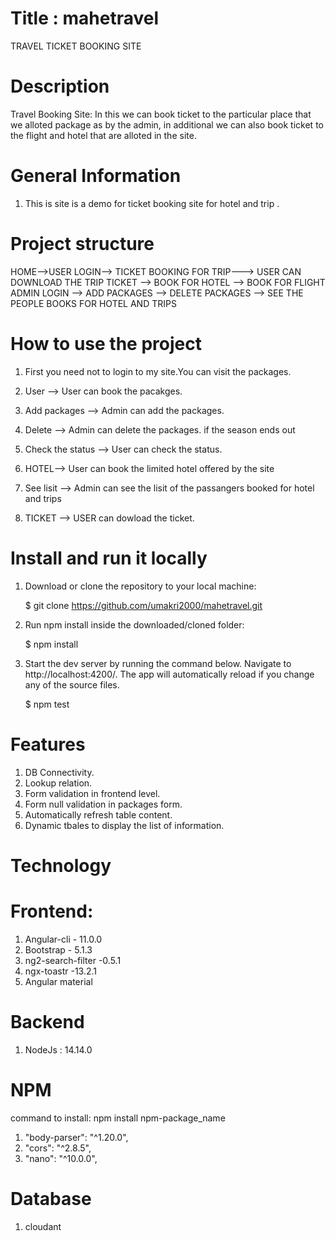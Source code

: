 # Title : mahetravel

TRAVEL TICKET BOOKING SITE

# Description

Travel Booking Site:
 In this we can book ticket to the particular place that we alloted package as 
  by the admin, in additional we can also book ticket to the flight and hotel that are alloted in the site.

# General Information

1.  This is site is a demo for ticket booking site for hotel and trip .


# Project structure
HOME-->USER LOGIN--> TICKET BOOKING FOR TRIP---> USER CAN DOWNLOAD THE TRIP TICKET
                 --> BOOK FOR HOTEL
                 --> BOOK FOR  FLIGHT
       ADMIN LOGIN --> ADD PACKAGES
                   --> DELETE PACKAGES
                   --> SEE THE PEOPLE BOOKS FOR HOTEL AND TRIPS
                         
              

# How to use the project

1.  First you need not to login to my site.You can visit the packages.

2.  User --> User can book the pacakges.

3.  Add packages --> Admin can add the packages.

4.  Delete  -->  Admin can delete the packages. if the season ends out

5.  Check the status --> User can  check the status.

6.  HOTEL--> User can book the limited hotel offered by the site

7. See lisit --> Admin can see the lisit of the passangers booked for hotel and trips
8. TICKET  --> USER can dowload the ticket.

# Install and run it locally

1.  Download or clone the repository to your local machine:

    $ git clone https://github.com/umakri2000/mahetravel.git

2.  Run npm install inside the downloaded/cloned folder:

    $ npm install

3.  Start the dev server by running the command below. Navigate to http://localhost:4200/.
    The app will automatically reload if you change any of the source files.

    $ npm test

# Features

1. DB Connectivity.
2. Lookup relation.
3. Form validation in frontend level.
4. Form null validation in packages form.
5. Automatically refresh table content.
6. Dynamic tbales to display the list of information.

# Technology

# Frontend:

1. Angular-cli - 11.0.0
2. Bootstrap - 5.1.3
3. ng2-search-filter -0.5.1
4. ngx-toastr -13.2.1
5. Angular material

# Backend

1. NodeJs : 14.14.0

# NPM

command to install: npm install npm-package_name

1. "body-parser": "^1.20.0",
2. "cors": "^2.8.5",
3. "nano": "^10.0.0",


# Database

1. cloudant
